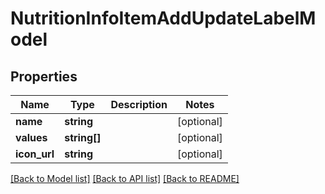 # NutritionInfoItemAddUpdateLabelModel

## Properties
Name | Type | Description | Notes
------------ | ------------- | ------------- | -------------
**name** | **string** |  | [optional] 
**values** | **string[]** |  | [optional] 
**icon_url** | **string** |  | [optional] 

[[Back to Model list]](../README.md#documentation-for-models) [[Back to API list]](../README.md#documentation-for-api-endpoints) [[Back to README]](../README.md)


